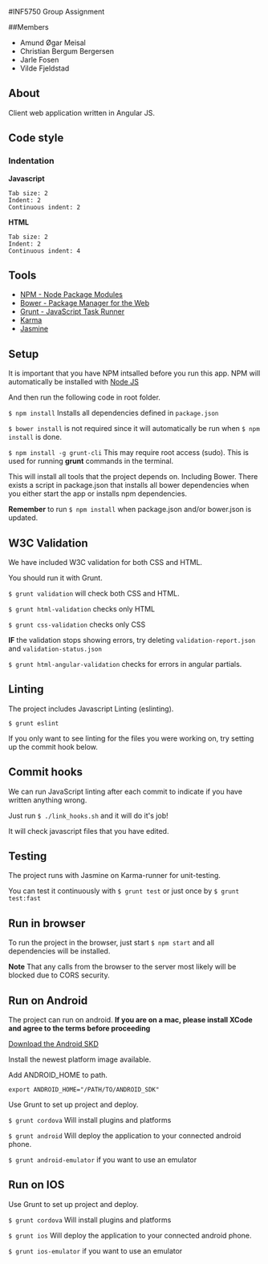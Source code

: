 #INF5750 Group Assignment

##Members
* Amund Øgar Meisal
* Christian Bergum Bergersen
* Jarle Fosen
* Vilde Fjeldstad

## About
Client web application written in Angular JS.

## Code style

### Indentation

**Javascript**
```
Tab size: 2
Indent: 2
Continuous indent: 2
```

**HTML**
```
Tab size: 2
Indent: 2
Continuous indent: 4
```

## Tools
* [NPM - Node Package Modules](http://npmjs.org/)
* [Bower - Package Manager for the Web](http://bower.io/)
* [Grunt - JavaScript Task Runner](http://gruntjs.com/)
* [Karma](http://karma-runner.github.io/)
* [Jasmine](http://jasmine.github.io/)

## Setup

It is important that you have NPM intsalled before you run this app.
NPM will automatically be installed with [Node JS](http://nodejs.org/)

And then run the following code in root folder.

`$ npm install` Installs all dependencies defined in `package.json`

`$ bower install` is not required since it will automatically be run when `$ npm install` is done.

`$ npm install -g grunt-cli` This may require root access (sudo). This is used for running **grunt** commands in the terminal.

This will install all tools that the project depends on. Including Bower.
There exists a script in package.json that installs all bower dependencies
when you either start the app or installs npm dependencies.

**Remember** to run `$ npm install` when package.json and/or bower.json is updated.

## W3C Validation

We have included W3C validation for both CSS and HTML.

You should run it with Grunt.

`$ grunt validation` will check both CSS and HTML.

`$ grunt html-validation` checks only HTML

`$ grunt css-validation` checks only CSS

**IF** the validation stops showing errors, try deleting `validation-report.json` and `validation-status.json`

`$ grunt html-angular-validation` checks for errors in angular partials.


## Linting

The project includes Javascript Linting (eslinting).

`$ grunt eslint`

If you only want to see linting for the files you were working on, try
setting up the commit hook below.

## Commit hooks

We can run JavaScript linting after each commit to indicate if you have
written anything wrong.

Just run `$ ./link_hooks.sh` and it will do it's job!

It will check javascript files that you have edited.

## Testing

The project runs with Jasmine on Karma-runner for unit-testing.

You can test it continuously with `$ grunt test` or just once by `$ grunt test:fast`

## Run in browser

To run the project in the browser, just start `$ npm start` and all
dependencies will be installed.

**Note** That any calls from the browser to the server most likely will be blocked due to CORS security.

## Run on Android

The project can run on android. **If you are on a mac, please install XCode
and agree to the terms before proceeding**

[Download the Android SKD](http://developer.android.com/sdk/installing/index.html)

Install the newest platform image available.

Add ANDROID_HOME to path.

```
export ANDROID_HOME="/PATH/TO/ANDROID_SDK"
```

Use Grunt to set up project and deploy.

`$ grunt cordova` Will install plugins and platforms

`$ grunt android` Will deploy the application to your connected android phone.

`$ grunt android-emulator` if you want to use an emulator

## Run on IOS

Use Grunt to set up project and deploy.

`$ grunt cordova` Will install plugins and platforms

`$ grunt ios` Will deploy the application to your connected android phone.

`$ grunt ios-emulator` if you want to use an emulator
